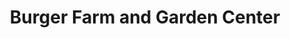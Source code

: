 ---
title: "Burger Farm and Garden Center"
url: /newtown/burger-farm-and-garden-center/
shop: Garten-Center
---